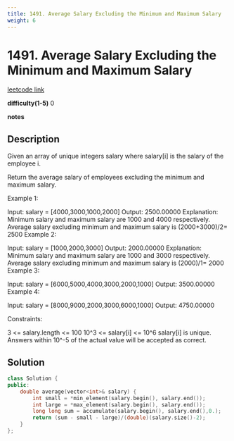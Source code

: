 ```yaml
---
title: 1491. Average Salary Excluding the Minimum and Maximum Salary
weight: 6
---
```

# 1491. Average Salary Excluding the Minimum and Maximum Salary

[leetcode link](https://leetcode.com/problems/average-salary-excluding-the-minimum-and-maximum-salary/)

**difficulty(1-5)** 
0

**notes**   


## Description

Given an array of unique integers salary where salary[i] is the salary of the employee i.

Return the average salary of employees excluding the minimum and maximum salary.

 

Example 1:

Input: salary = [4000,3000,1000,2000]
Output: 2500.00000
Explanation: Minimum salary and maximum salary are 1000 and 4000 respectively.
Average salary excluding minimum and maximum salary is (2000+3000)/2= 2500
Example 2:

Input: salary = [1000,2000,3000]
Output: 2000.00000
Explanation: Minimum salary and maximum salary are 1000 and 3000 respectively.
Average salary excluding minimum and maximum salary is (2000)/1= 2000
Example 3:

Input: salary = [6000,5000,4000,3000,2000,1000]
Output: 3500.00000
Example 4:

Input: salary = [8000,9000,2000,3000,6000,1000]
Output: 4750.00000
 

Constraints:

3 <= salary.length <= 100
10^3 <= salary[i] <= 10^6
salary[i] is unique.
Answers within 10^-5 of the actual value will be accepted as correct.


## Solution

```c++
class Solution {
public:
    double average(vector<int>& salary) {
        int small = *min_element(salary.begin(), salary.end());
        int large = *max_element(salary.begin(), salary.end());
        long long sum = accumulate(salary.begin(), salary.end(),0.);
        return (sum - small - large)/(double)(salary.size()-2);
    }
};
```